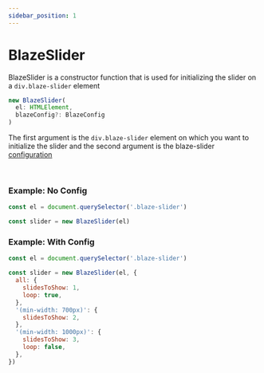 ```yaml
---
sidebar_position: 1
---
```


# BlazeSlider

BlazeSlider is a constructor function that is used for initializing the slider on a `div.blaze-slider` element

```typescript
new BlazeSlider(
  el: HTMLElement,
  blazeConfig?: BlazeConfig
)
```

The first argument is the `div.blaze-slider` element on which you want to initialize the slider and the second argument is the blaze-slider [configuration](/docs/api/BlazeConfig)

<br/>

### Example: No Config

```javascript
const el = document.querySelector('.blaze-slider')

const slider = new BlazeSlider(el)
```

### Example: With Config

```javascript
const el = document.querySelector('.blaze-slider')

const slider = new BlazeSlider(el, {
  all: {
    slidesToShow: 1,
    loop: true,
  },
  '(min-width: 700px)': {
    slidesToShow: 2,
  },
  '(min-width: 1000px)': {
    slidesToShow: 3,
    loop: false,
  },
})
```
